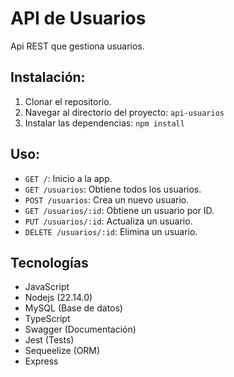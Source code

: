 # API de Usuarios

Api REST que gestiona usuarios.

## Instalación:

1. Clonar el repositorio.
2. Navegar al directorio del proyecto: `api-usuarios`
3. Instalar las dependencias: `npm install`

## Uso:

- `GET /`: Inicio a la app.
- `GET /usuarios`: Obtiene todos los usuarios.
- `POST /usuarios`: Crea un nuevo usuario.
- `GET /usuarios/:id`: Obtiene un usuario por ID.
- `PUT /usuarios/:id`: Actualiza un usuario.
- `DELETE /usuarios/:id`: Elimina un usuario.

## Tecnologías 
- JavaScript 
- Nodejs (22.14.0)
- MySQL (Base de datos)
- TypeScript
- Swagger (Documentación)
- Jest (Tests)
- Sequeelize (ORM)
- Express 
